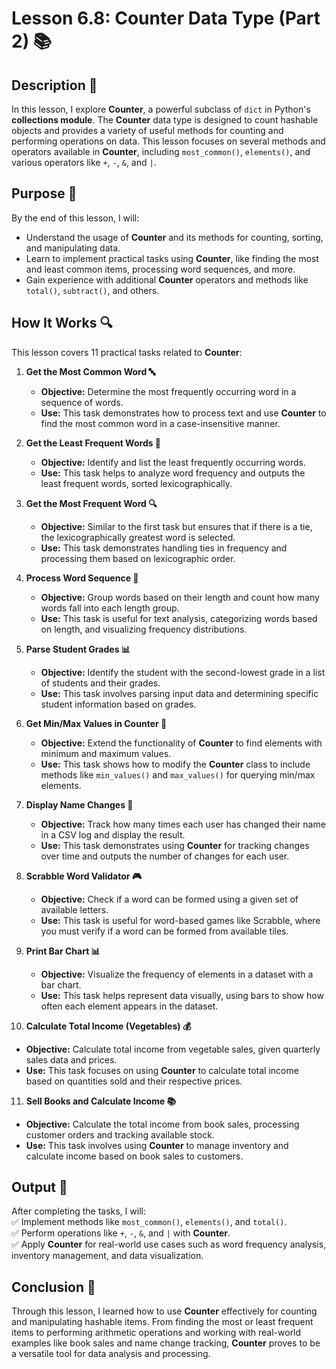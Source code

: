 # Lesson 6.8: Counter Data Type (Part 2) 📚

## Description 📝

In this lesson, I explore **Counter**, a powerful subclass of `dict` in Python's **collections module**.
The **Counter** data type is designed to count hashable objects and provides a variety of useful methods for counting and performing operations on data.
This lesson focuses on several methods and operators available in **Counter**, including `most_common()`, `elements()`, and various operators like `+`, `-`, `&`, and `|`.

## Purpose 🎯

By the end of this lesson, I will:

-   Understand the usage of **Counter** and its methods for counting, sorting, and manipulating data.
-   Learn to implement practical tasks using **Counter**, like finding the most and least common items, processing word sequences, and more.
-   Gain experience with additional **Counter** operators and methods like `total()`, `subtract()`, and others.

## How It Works 🔍

This lesson covers 11 practical tasks related to **Counter**:

1. **Get the Most Common Word 🔤**

    - **Objective:** Determine the most frequently occurring word in a sequence of words.
    - **Use:** This task demonstrates how to process text and use **Counter** to find the most common word in a case-insensitive manner.

2. **Get the Least Frequent Words 📝**

    - **Objective:** Identify and list the least frequently occurring words.
    - **Use:** This task helps to analyze word frequency and outputs the least frequent words, sorted lexicographically.

3. **Get the Most Frequent Word 🔍**

    - **Objective:** Similar to the first task but ensures that if there is a tie, the lexicographically greatest word is selected.
    - **Use:** This task demonstrates handling ties in frequency and processing them based on lexicographic order.

4. **Process Word Sequence 🧠**

    - **Objective:** Group words based on their length and count how many words fall into each length group.
    - **Use:** This task is useful for text analysis, categorizing words based on length, and visualizing frequency distributions.

5. **Parse Student Grades 📊**

    - **Objective:** Identify the student with the second-lowest grade in a list of students and their grades.
    - **Use:** This task involves parsing input data and determining specific student information based on grades.

6. **Get Min/Max Values in Counter 🔑**

    - **Objective:** Extend the functionality of **Counter** to find elements with minimum and maximum values.
    - **Use:** This task shows how to modify the **Counter** class to include methods like `min_values()` and `max_values()` for querying min/max elements.

7. **Display Name Changes 🔄**

    - **Objective:** Track how many times each user has changed their name in a CSV log and display the result.
    - **Use:** This task demonstrates using **Counter** for tracking changes over time and outputs the number of changes for each user.

8. **Scrabble Word Validator 🎮**

    - **Objective:** Check if a word can be formed using a given set of available letters.
    - **Use:** This task is useful for word-based games like Scrabble, where you must verify if a word can be formed from available tiles.

9. **Print Bar Chart 📊**

    - **Objective:** Visualize the frequency of elements in a dataset with a bar chart.
    - **Use:** This task helps represent data visually, using bars to show how often each element appears in the dataset.

10. **Calculate Total Income (Vegetables) 💰**

-   **Objective:** Calculate total income from vegetable sales, given quarterly sales data and prices.
-   **Use:** This task focuses on using **Counter** to calculate total income based on quantities sold and their respective prices.

11. **Sell Books and Calculate Income 📚**

-   **Objective:** Calculate the total income from book sales, processing customer orders and tracking available stock.
-   **Use:** This task involves using **Counter** to manage inventory and calculate income based on book sales to customers.

## Output 📜

After completing the tasks, I will:  
✅ Implement methods like `most_common()`, `elements()`, and `total()`.  
✅ Perform operations like `+`, `-`, `&`, and `|` with **Counter**.  
✅ Apply **Counter** for real-world use cases such as word frequency analysis, inventory management, and data visualization.

## Conclusion 🚀

Through this lesson, I learned how to use **Counter** effectively for counting and manipulating hashable items.
From finding the most or least frequent items to performing arithmetic operations and working with real-world examples like book sales and name change tracking, **Counter** proves to be a versatile tool for data analysis and processing.

